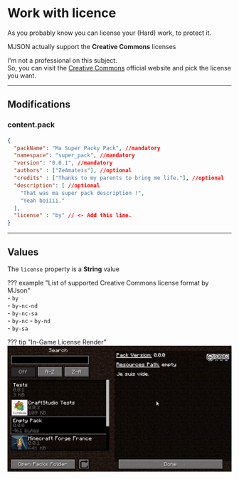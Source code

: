 # Work with licence

As you probably know you can license your (Hard) work, to protect it.

MJSON actually support the **Creative Commons** licenses

I'm not a professional on this subject.  
So, you can visit the [Creative Commons](https://creativecommons.org/licenses/?lang=en_US) official website and pick the license you want.

___

## Modifications

### content.pack

```json 
{
  "packName": "Ma Super Packy Pack", //mandatory
  "namespace": "super_pack", //mandatory
  "version": "0.0.1", //mandatory
  "authors" : ["ZeAmateis"], //optional
  "credits" : ["Thanks to my parents to bring me life."], //optional
  "description": [ //optional
    "That was ma super pack description !",
    "Yeah boiiii."
  ],
  "license" : "by" // <- Add this line.
}
```

___

## Values

The `license` property is a **String** value

??? example "List of supported Creative Commons license format by MJson"  
    - `by`  
    - `by-nc-nd`  
    - `by-nc-sa`  
    - `by-nc`
    - `by-nd`  
    - `by-sa`
    
??? tip "In-Game License Render"  
    ![Licence In-Game Render](../images/license-render.gif)